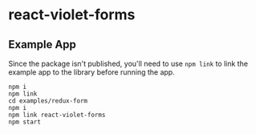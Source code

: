 # react-violet-forms

## Example App

Since the package isn't published, you'll need to use `npm link` to link
the example app to the library before running the app.

```
npm i
npm link
cd examples/redux-form
npm i
npm link react-violet-forms
npm start
```
